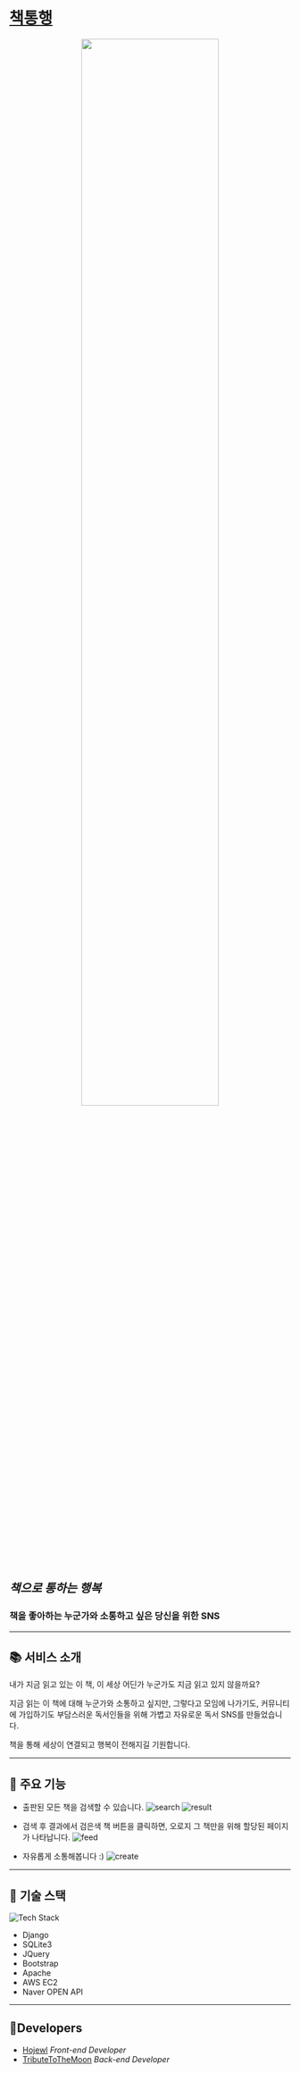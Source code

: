 # [책통행][domain]

<p align="center">
<img src="https://user-images.githubusercontent.com/49346677/98012665-b3e60780-1e3c-11eb-96f2-19659766e3c8.jpg" width="70%"></img>
</p>


## *책으로 통하는 행복*

### 책을 좋아하는 누군가와 소통하고 싶은 당신을 위한 SNS

---
## 📚 서비스 소개
내가 지금 읽고 있는 이 책, 이 세상 어딘가 누군가도 지금 읽고 있지 않을까요?

지금 읽는 이 책에 대해 누군가와 소통하고 싶지만, 그렇다고 모임에 나가기도, 커뮤니티에 가입하기도 부담스러운 독서인들을 위해 가볍고 자유로운 독서 SNS를 만들었습니다.

책을 통해 세상이 연결되고 행복이 전해지길 기원합니다.

---
## 🎨 주요 기능

- 출판된 모든 책을 검색할 수 있습니다.
![search](https://user-images.githubusercontent.com/49346677/98053863-f0395800-1e7c-11eb-8f32-0ffb14394d68.jpg)
![result](https://user-images.githubusercontent.com/49346677/98053867-f16a8500-1e7c-11eb-8bb3-bb90b01ba841.jpg)

- 검색 후 결과에서 검은색 책 버튼을 클릭하면, 오로지 그 책만을 위해 할당된 페이지가 나타납니다.
![feed](https://user-images.githubusercontent.com/49346677/98053868-f16a8500-1e7c-11eb-9aa6-6a5ba1f84f6e.jpg)

- 자유롭게 소통해봅니다 :)
![create](https://user-images.githubusercontent.com/49346677/98053869-f2031b80-1e7c-11eb-963b-8132636a3594.jpg)

---
## 💾 기술 스택
![Tech Stack](https://user-images.githubusercontent.com/49346677/98017836-2823a980-1e43-11eb-9e54-dba15f55283c.jpg)
- Django
- SQLite3
- JQuery
- Bootstrap
- Apache
- AWS EC2
- Naver OPEN API

---

## 🙋Developers
- [Hojewl][HojewlProfile]   *Front-end Developer*
- [TributeToTheMoon][TributeToTheMoonProfile]   *Back-end Developer*

[domain]: http://ec2-52-78-47-148.ap-northeast-2.compute.amazonaws.com:8000/
[TributeToTheMoonProfile]: https://github.com/tributetothemoon
[HojewlProfile]: https://github.com/Hojewl
